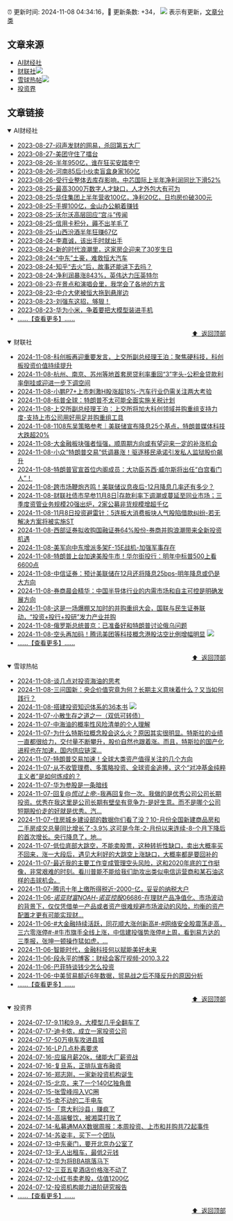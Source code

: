 ##

:alarm_clock: 更新时间: 2024-11-08 04:34:16，:rocket: 更新条数: +34， ![](/assets/dot.png) 表示有更新，[文章分类](/TAGS.md)

## 文章来源

- [AI财经社](#ai财经社)  
- [财联社](#财联社)![](/assets/dot.png)   
- [雪球热帖](#雪球热帖)![](/assets/dot.png)   
- [投资界](#投资界)  

## 文章链接

<details open>
<summary id="ai财经社">
 AI财经社
</summary>


- [2023-08-27-闷声发财的网易，杀回第五大厂](https://www.aicaijing.com.cn/article/18610)  
- [2023-08-27-美团守住了擂台](https://www.aicaijing.com.cn/article/18611)  
- [2023-08-26-半年950亿，谁在狂买安踏李宁](https://www.aicaijing.com.cn/article/18607)  
- [2023-08-26-河南85后小伙卖盲盒身家160亿](https://www.aicaijing.com.cn/article/18608)  
- [2023-08-26-受行业整体去库存影响，中芯国际上半年净利润同比下滑52%](https://www.aicaijing.com.cn/article/18609)  
- [2023-08-25-最高3000万数字人才缺口，人才外包大有可为](https://www.aicaijing.com.cn/article/18601)  
- [2023-08-25-华住集团上半年营收100亿，净利20亿，日均房价破300元](https://www.aicaijing.com.cn/article/18602)  
- [2023-08-25-手握100亿，金山办公躺着赚钱](https://www.aicaijing.com.cn/article/18603)  
- [2023-08-25-沃尔沃高层回应“宫斗”传闻](https://www.aicaijing.com.cn/article/18604)  
- [2023-08-25-信用卡积分，薅不出羊毛了](https://www.aicaijing.com.cn/article/18605)  
- [2023-08-25-山西汾酒半年狂赚67亿](https://www.aicaijing.com.cn/article/18606)  
- [2023-08-24-李嘉诚，该出手时就出手](https://www.aicaijing.com.cn/article/18596)  
- [2023-08-24-新的时代浪潮里，这家房企迎来了30岁生日](https://www.aicaijing.com.cn/article/18597)  
- [2023-08-24-“中东”土豪，难救恒大汽车](https://www.aicaijing.com.cn/article/18598)  
- [2023-08-24-知乎“去火”后，故事还能讲下去吗？](https://www.aicaijing.com.cn/article/18599)  
- [2023-08-24-净利润暴涨843%，英伟达力压英特尔](https://www.aicaijing.com.cn/article/18600)  
- [2023-08-23-在景点和演唱会里，我学会了各地的方言](https://www.aicaijing.com.cn/article/18591)  
- [2023-08-23-中介大佬被恒大拖到悬崖边](https://www.aicaijing.com.cn/article/18592)  
- [2023-08-23-刘强东这招，够狠！](https://www.aicaijing.com.cn/article/18593)  
- [2023-08-23-华为小米，争着要把大模型装进手机](https://www.aicaijing.com.cn/article/18594)  
- [......【查看更多】......](/details/AI财经社.md)

<div align="right"><a href="#文章来源">⬆ &nbsp;返回顶部</a></div>
</details>

<details open>
<summary id="财联社">
 财联社
</summary>


- [2024-11-08-科创板再迎重要发言，上交所副总经理王泊：聚焦硬科技，科创板投资价值持续提升](https://www.cls.cn/detail/1852632)  
- [2024-11-08-杭州、南京、苏州等地首套房贷利率重回“3”字头-公积金贷款利率倒挂或迎进一步下调空间](https://www.cls.cn/detail/1852628)  
- [2024-11-08-小鹏P7+上市刺激H股涨超18%-汽车行业仍需关注两大考验](https://www.cls.cn/detail/1852563)  
- [2024-11-08-标普全球：特朗普不太可能全面实施关税计划](https://www.cls.cn/detail/1852523)  
- [2024-11-08-上交所副总经理王泊：上交所将加大科创领域并购重组支持力度-支持上市公司用好用足并购重组工具](https://www.cls.cn/detail/1852541)  
- [2024-11-08-1108东吴策略参考｜美联储宣布降息25个基点，特朗普媒体科技大跌超20%](https://www.cls.cn/detail/1852528)  
- [2024-11-08-大金融板块强者恒强，顺周期方向或有望迎来一定的补涨机会](https://www.cls.cn/detail/1852472)  
- [2024-11-08-小众“特朗普交易”低调暴涨！驱逐移民承诺引发私人监狱股价飙升](https://www.cls.cn/detail/1852470)  
- [2024-11-08-特朗普官宣首位内阁成员：大功臣苏西·威尔斯将出任“白宫看门人”！](https://www.cls.cn/detail/1852469)  
- [2024-11-08-跨市场鞭炮齐鸣！美联储议息夜后-12月降息几率还有多少？](https://www.cls.cn/detail/1852448)  
- [2024-11-08-财联社债市早参11月8日|存款利率下调潮或蔓延至同业市场；三季度资管业务规模20强出炉，2家公募非货规模增超千亿](https://www.cls.cn/detail/1852417)  
- [2024-11-08-11月8日投资避雷针：5连板大消费板块人气股陷借款纠纷-若无解决方案将被实施ST](https://www.cls.cn/detail/1852392)  
- [2024-11-08-西部证券拟收购国融证券64%股份-券商并购浪潮带来全新投资机遇](https://www.cls.cn/detail/1852359)  
- [2024-11-08-美军向中东增派多架F-15E战机-加强军事存在](https://www.cls.cn/detail/1852395)  
- [2024-11-08-特朗普上台加速美股牛市！华尔街投行：明年中标普500上看6600点](https://www.cls.cn/detail/1852369)  
- [2024-11-08-中信证券：预计美联储在12月还将降息25bps-明年降息或仍是大方向](https://www.cls.cn/detail/1852415)  
- [2024-11-08-券商晨会精华：中国半导体行业的内需市场和自主可控是明确发展方向](https://www.cls.cn/detail/1852411)  
- [2024-11-08-这是一场爆棚又加时的并购重组大会，国联与民生证券联动，“投资+投行+投研”发力产业并购](https://www.cls.cn/detail/1852424)  
- [2024-11-08-俄罗斯总统普京：已准备好和特朗普讨论俄乌问题](https://www.cls.cn/detail/1852425)  
- [2024-11-08-空头再加码！腾讯美团等科技概念港股沽空比例增幅明显](https://www.cls.cn/detail/1852611) ![](/assets/new.png)  
- [......【查看更多】......](/details/财联社.md)

<div align="right"><a href="#文章来源">⬆ &nbsp;返回顶部</a></div>
</details>

<details open>
<summary id="雪球热帖">
 雪球热帖
</summary>


- [2024-11-08-谈几点对投资海油的思考](https://xueqiu.com/1042134168/311739339)  
- [2024-11-08-三问国新：央企价值究竟为何？长期主义意味着什么？又当如何践行？](https://xueqiu.com/5830883543/311733638)  
- [2024-11-08-搭建投资知识体系的36本书](https://xueqiu.com/1722979527/311784793) ![](/assets/new.png)  
- [2024-11-07-小散生存之道之一（双低可转债）](https://xueqiu.com/2473334549/311711026)  
- [2024-11-07-中海油的概率性风险清单的个人理解](https://xueqiu.com/2792218779/311600449)  
- [2024-11-07-为什么特斯拉概念股会这么火？原因其实很明显。特斯拉的业绩一直都很给力，交付量不断攀升，股价自然也跟着涨。而且，特斯拉的国产化进程也在加速，国内供应链深...](https://xueqiu.com/5773569265/311631618)  
- [2024-11-07-特朗普交易加速！全球大类资产值得关注的几个方向](https://xueqiu.com/9193403816/311617771)  
- [2024-11-07-从不收管理费、多策略投资、全球资金追捧，这个“对冲基金纯粹主义者”是如何炼成的？](https://xueqiu.com/2883119721/311598662)  
- [2024-11-07-华为参股是一条暗线](https://xueqiu.com/1553799558/311527563)  
- [2024-11-07-回复@_慌过上帝_:-我再回复你一次。我做的是优秀公司公司长期投资。优秀在我这里是公司长期有壁垒有竞争力-是好生意。而不是哪个公司短期股价走的好就是优秀。汽...](https://xueqiu.com/9887656769/311513146)  
- [2024-11-07-住房城乡建设部的数据你们看了没？10-月份全国新建商品房和二手房成交总量同比增长了-3.9%,这可是今年-2-月份以来连续-8-个月下降后的首次增长。央行降息了，地...](https://xueqiu.com/3137865133/311641799)  
- [2024-11-07-低位底部大跳空，不能卖股票，这种转折性缺口，卖出大概率买不回来，涨一大段后，遇见大利好的大跳空上涨缺口，大概率都是要回补的](https://xueqiu.com/8790885129/311672201)  
- [2024-11-07-最近我的主要工作变成管理空头风险，这和2020年底的工作挺像，非常艰难的时刻。看川普能不能给我们助攻出类似电信运营商和某石油这样的击球机会。](https://xueqiu.com/1965894836/311645205)  
- [2024-11-07-腾讯十年上缴所得税近-2000-亿，妥妥的纳税大户](https://xueqiu.com/7815672011/311688716)  
- [2024-11-06-$诺亚财富NOAH$-$诺亚控股06686$-在理财产品净值化、市场波动的背景下，仅仅凭借单一产品或者资产很难规避市场波动的风险，均衡的资产配置才更有可能实现财...](https://xueqiu.com/1313223532/311371477)  
- [2024-11-06-#大金融持续活跃，同花顺大涨创新高#-#网络安全股震荡走高，三六零涨停#-#牛市旗手全线上涨，中信建投强势涨停#上周，看到易方达的三季报，张坤一顿操作猛如虎，...](https://xueqiu.com/9778872607/311374528)  
- [2024-11-06-智能时代，金融科技何以赋能美好未来](https://xueqiu.com/6025649448/311397829)  
- [2024-11-06-段永平的博客：财经会客厅视频-2010.3.22](https://xueqiu.com/1720046137/311322116)  
- [2024-11-06-巴菲特谈钱少怎么投资](https://xueqiu.com/8959246745/311375365)  
- [2024-11-06-中美贸易额近6年数据，贸易战之后不降反升的原因分析](https://xueqiu.com/7659667127/311378316)  
- [......【查看更多】......](/details/雪球热帖.md)

<div align="right"><a href="#文章来源">⬆ &nbsp;返回顶部</a></div>
</details>

<details open>
<summary id="投资界">
 投资界
</summary>


- [2024-07-17-9.11和9.9，大模型几乎全翻车了](https://posts.careerengine.us/p/6697778c44726b29bffa3a09)  
- [2024-07-17-迪卡侬，成立一家投资公司](https://posts.careerengine.us/p/6697778c44726b29bffa3a01)  
- [2024-07-17-50万电车攻进县城](https://posts.careerengine.us/p/6697779c831e1d29eea44253)  
- [2024-07-16-LP几点朴素要求](https://posts.careerengine.us/p/669636a8720ed522248054dc)  
- [2024-07-16-应届月薪20k，储能大厂薪资战](https://posts.careerengine.us/p/669636a8720ed522248054d4)  
- [2024-07-16-复旦系，正排队宣布融资](https://posts.careerengine.us/p/66963699cb38e136a496986c)  
- [2024-07-16-郑志刚，一家新投资机构诞生](https://posts.careerengine.us/p/66963699cb38e136a4969874)  
- [2024-07-15-北京，来了一个140亿独角兽](https://posts.careerengine.us/p/6694db59a0c3ac562b61f9af)  
- [2024-07-15-张雪峰闯入VC圈](https://posts.careerengine.us/p/6694db59a0c3ac562b61f9b7)  
- [2024-07-15-卖不动的二手电车](https://posts.careerengine.us/p/6694db6836b2f1565d9b541a)  
- [2024-07-15-「意大利沙县」赚疯了](https://posts.careerengine.us/p/6694db6836b2f1565d9b5422)  
- [2024-07-14-高端餐饮，被湘菜打败了](https://posts.careerengine.us/p/6693862333c6e710d0bf9dc4)  
- [2024-07-14-私募通MAX数据周报：本周投资、上市和并购共72起事件](https://posts.careerengine.us/p/6693862333c6e710d0bf9dcc)  
- [2024-07-14-苏姿丰，买下一个团队](https://posts.careerengine.us/p/6693861481427510b2b9c123)  
- [2024-07-13-中东豪门，要开北京办公室了](https://posts.careerengine.us/p/66922794a876f80d113b51fe)  
- [2024-07-13-无人出租车，最低2元钱](https://posts.careerengine.us/p/669227b82202ae0dfac5d713)  
- [2024-07-12-华为将BBA挑落马下](https://posts.careerengine.us/p/6690a6c68082df14ead7eaac)  
- [2024-07-12-三亚五星酒店价格涨不动了](https://posts.careerengine.us/p/6690a6c68082df14ead7eaa4)  
- [2024-07-12-小红书卖老股，估值1200亿](https://posts.careerengine.us/p/6690a6b756b00014bcc00e8f)  
- [2024-07-12-投资机构能力进阶研究报告](https://posts.careerengine.us/p/6690a6b756b00014bcc00e87)  
- [......【查看更多】......](/details/投资界.md)

<div align="right"><a href="#文章来源">⬆ &nbsp;返回顶部</a></div>
</details>
